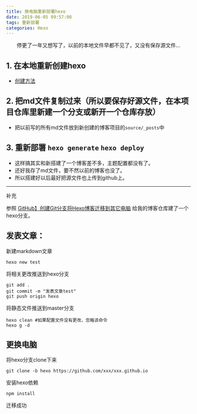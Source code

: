 ```yaml
---
title: 换电脑重新部署hexo
date: 2019-06-05 09:57:00
tags: 重新部署
categories: Hexo
---
```

<center>停更了一年又想写了，以前的本地文件早都不见了，又没有保存源文件...</center>
<!-- more -->

## 1. 在本地重新创建hexo
 - [创建方法](https://luke19950111.github.io/2018/03/03/Hexo-GitHub%E5%BB%BA%E7%AB%8B%E5%8D%9A%E5%AE%A2%E6%AD%A5%E9%AA%A4/)

## 2. 把md文件复制过来（所以要保存好源文件，在本项目仓库里新建一个分支或新开一个仓库存放）
 - 把以前写的所有md文件放到新创建的博客项目的`source/_posts`中

## 3. 重新部署 `hexo generate` `hexo deploy`

- 这样搞其实和新搭建了一个博客差不多，主题配置都没有了。
- 还好我存了md文件，要不然以前的博客也没了。
- 所以搭建好以后最好把源文件也上传到github上。

***

补充

参照 [GitHub】创建Git分支将Hexo博客迁移到其它电脑](https://blog.csdn.net/white_idiot/article/details/80685990) 给我的博客仓库建了一个hexo分支。

## 发表文章：

新建markdown文章

```
hexo new test
```

将相关更改推送到hexo分支

```
git add .
git commit -m "发表文章test"
git push origin hexo
```

将静态文件推送到master分支

```
hexo clean #如果配置文件没有更改，忽略该命令
hexo g -d
```

## 更换电脑

将hexo分支clone下来

```
git clone -b hexo https://github.com/xxx/xxx.github.io
```

安装hexo依赖

```
npm install
```

迁移成功